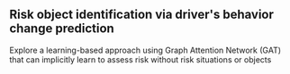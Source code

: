 ## Risk object identification via driver's behavior change prediction
Explore a learning-based approach using Graph Attention Network (GAT) that can implicitly learn to assess risk without risk situations or objects
